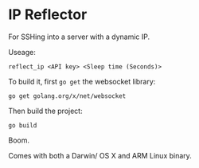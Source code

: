# IP Reflector

For SSHing into a server with a dynamic IP.

Useage:

    reflect_ip <API key> <Sleep time (Seconds)>
    
To build it, first `go get` the websocket library:

    go get golang.org/x/net/websocket

Then build the project:

    go build
    
Boom.

Comes with both a Darwin/ OS X and ARM Linux binary.
